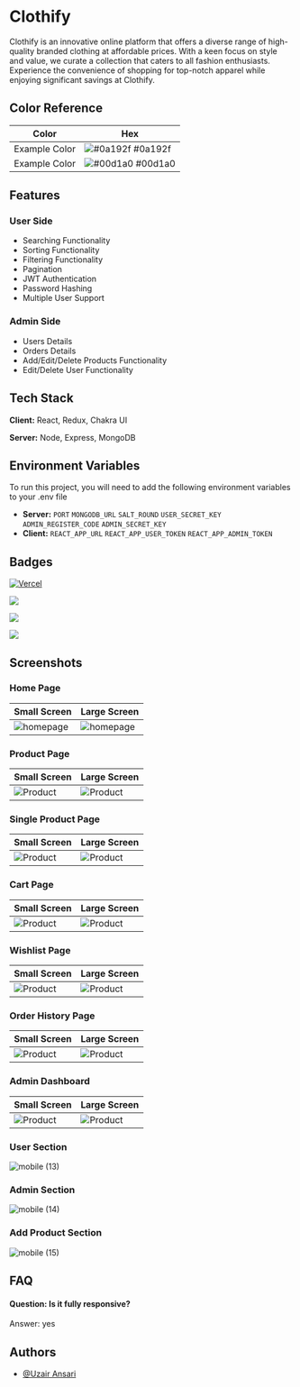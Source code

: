 


# Clothify 
Clothify is an innovative online platform that offers a diverse range of high-quality branded clothing at affordable prices. With a keen focus on style and value, we curate a collection that caters to all fashion enthusiasts. Experience the convenience of shopping for top-notch apparel while enjoying significant savings at Clothify.

## Color Reference

| Color             | Hex                                                                |
| ----------------- | ------------------------------------------------------------------ |
| Example Color | ![#0a192f](https://via.placeholder.com/10/0a192f?text=+) #0a192f |
| Example Color | ![#00d1a0](https://via.placeholder.com/10/00b48a?text=+) #00d1a0 |


## Features
### User Side
- Searching Functionality
- Sorting Functionality
- Filtering Functionality
- Pagination
- JWT Authentication
- Password Hashing
- Multiple User Support

### Admin Side
- Users Details 
- Orders Details
- Add/Edit/Delete Products Functionality
- Edit/Delete User Functionality

 


## Tech Stack

**Client:** React, Redux, Chakra UI

**Server:** Node, Express, MongoDB


## Environment Variables

To run this project, you will need to add the following environment variables to your .env file

- **Server:**
`PORT` 
`MONGODB_URL` 
`SALT_ROUND`
`USER_SECRET_KEY` 
`ADMIN_REGISTER_CODE`
`ADMIN_SECRET_KEY`
- **Client:**
`REACT_APP_URL`
`REACT_APP_USER_TOKEN`
`REACT_APP_ADMIN_TOKEN`


## Badges

[![Vercel](https://vercelbadge.vercel.app/api/uzairansari11/Clothify)](https://clothify-rho.vercel.app/)

[![](https://img.shields.io/github/last-commit/uzairansari11/Clothify?logo=Clothify&style=for-the-badge)]()

[![](https://img.shields.io/github/contributors-anon/uzairansari11/Clothify?style=for-the-badge)]()

[![](https://img.shields.io/github/languages/count/uzairansari11/Clothify?style=for-the-badge)]()


## Screenshots
### Home Page
| Small Screen           | Large Screen            |
| ---------------------- | ---------------------- |
| ![homepage](https://github.com/uzairansari11/Clothify/assets/112272822/29a7d3ee-1c22-4826-8258-6718ad00480b) | ![homepage](https://github.com/uzairansari11/Clothify/assets/112272822/6ccb3faa-012a-467d-acc1-297a5a1fa8e4) |





### Product Page
| Small Screen           | Large Screen            |
| ---------------------- | ---------------------- |
| ![Product](https://github.com/uzairansari11/Clothify/assets/112272822/7ecfa4aa-b186-4ce6-9916-fcd81f404ea8) | ![Product](https://github.com/uzairansari11/Clothify/assets/112272822/dd81a9b9-5b23-4611-a357-09a65760755a) |

### Single Product Page
| Small Screen           | Large Screen            |
| ---------------------- | ---------------------- |
| ![Product](https://github.com/uzairansari11/Clothify/assets/112272822/af90db54-b95a-4e55-8c5f-a3b631fad96b) | ![Product](https://github.com/uzairansari11/Clothify/assets/112272822/f39a882c-1a61-48cb-97f1-c6f45f63f47d) |

### Cart Page
| Small Screen           | Large Screen            |
| ---------------------- | ---------------------- |
| ![Product](https://github.com/uzairansari11/Clothify/assets/112272822/5fd5e78a-8f52-4fdc-83d5-0229f949d2e2) | ![Product](https://github.com/uzairansari11/Clothify/assets/112272822/852e250a-d74f-45d2-b9df-96b29379a838) |


### Wishlist Page
| Small Screen           | Large Screen            |
| ---------------------- | ---------------------- |
| ![Product](https://github.com/uzairansari11/Clothify/assets/112272822/0e5b4705-f41e-455e-ae8c-132aeee8a470) | ![Product](https://github.com/uzairansari11/Clothify/assets/112272822/2e1dca2c-378a-461d-9ed6-4f95fc39bc54) |


### Order History Page
| Small Screen           | Large Screen            |
| ---------------------- | ---------------------- |
| ![Product](https://github.com/uzairansari11/Clothify/assets/112272822/2ebafd74-d00e-4a4f-bf1a-7dd331b5a1c7) | ![Product](https://github.com/uzairansari11/Clothify/assets/112272822/12e29319-9017-4129-99ae-6994b5e198e2) |


### Admin Dashboard
| Small Screen           | Large Screen            |
| ---------------------- | ---------------------- |
| ![Product](https://github.com/uzairansari11/Clothify/assets/112272822/2f0eb753-f233-41c7-98ef-1a45e500d350) | ![Product](https://github.com/uzairansari11/Clothify/assets/112272822/81b5e561-943e-4673-880f-3cafc512140c) |




### User Section

 ![mobile (13)](https://github.com/uzairansari11/Clothify/assets/112272822/e8843116-df65-4097-80d2-250df4ce80dc) 

### Admin Section


![mobile (14)](https://github.com/uzairansari11/Clothify/assets/112272822/e1f2ef69-6e13-474e-a862-67f0da2d1e19)


### Add Product Section

![mobile (15)](https://github.com/uzairansari11/Clothify/assets/112272822/a346b027-23cb-4cd2-b7de-b6c05d6a5e0a)


## FAQ

#### Question: Is it fully responsive?

Answer: yes



## Authors

- [@Uzair Ansari](https://github.com/uzairansari11)


